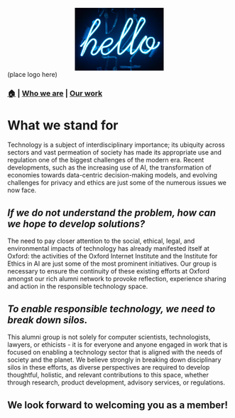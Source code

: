 
<p align="center" style="margin-bottom: 0px !important;">
  <img width="200" src="https://github.com/OxfordResponsibleTech/oxfordresponsibletech.github.io/blob/main/docs/assets/test_img.jpg" alt="image description here" align="center">
</p>
(place logo here)


### **[🏠](./index.md) \| [Who we are](./about-us.md) \| [Our work](./our-work.md)**



# What we stand for

Technology is a subject of interdisciplinary importance; its ubiquity across sectors and vast permeation of society has made its appropriate use and regulation one of the biggest challenges of the modern era. Recent developments, such as the increasing use of AI, the transformation of economies towards data-centric decision-making models, and evolving challenges for privacy and ethics are just some of the numerous issues we now face. 

## _If we do not understand the problem, how can we hope to develop solutions?_

The need to pay closer attention to the social, ethical, legal, and environmental impacts of technology has already manifested itself at Oxford: the activities of the Oxford Internet Institute and the Institute for Ethics in AI are just some of the most prominent initiatives. Our group is necessary to ensure the continuity of these existing efforts at Oxford amongst our rich alumni network to provoke reflection, experience sharing and action in the responsible technology space. 

## _To enable responsible technology, we need to break down silos._

This alumni group is not solely for computer scientists, technologists, lawyers, or ethicists - it is for everyone and anyone engaged in work that is focused on enabling a technology sector that is aligned with the needs of society and the planet. We believe strongly in breaking down disciplinary silos in these efforts, as diverse perspectives are required to develop thoughtful, holistic, and relevant contributions to this space, whether through research, product development, advisory services, or regulations.

## We look forward to welcoming you as a member! 




<!--suppress github message-->
<script src="http://code.jquery.com/jquery-1.4.2.min.js"></script> <script> var x = document.getElementsByClassName("site-footer-credits"); setTimeout(() => { x[0].remove(); }, 10); </script>
